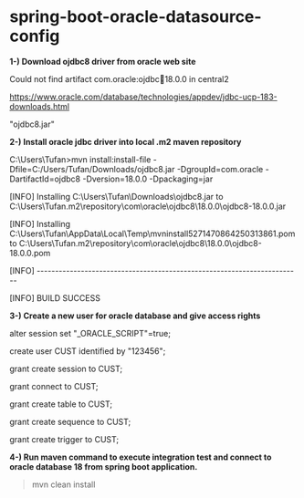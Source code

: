# spring-boot-oracle-datasource-config

**1-) Download ojdbc8 driver from oracle web site**

Could not find artifact com.oracle:ojdbc:jar:18.0.0 in central2

https://www.oracle.com/database/technologies/appdev/jdbc-ucp-183-downloads.html

"ojdbc8.jar"

**2-) Install oracle jdbc driver into local .m2 maven repository**

C:\Users\Tufan>mvn install:install-file -Dfile=C:/Users/Tufan/Downloads/ojdbc8.jar -DgroupId=com.oracle -DartifactId=ojdbc8 -Dversion=18.0.0 -Dpackaging=jar

[INFO] Installing C:\Users\Tufan\Downloads\ojdbc8.jar to C:\Users\Tufan\.m2\repository\com\oracle\ojdbc8\18.0.0\ojdbc8-18.0.0.jar

[INFO] Installing C:\Users\Tufan\AppData\Local\Temp\mvninstall5271470864250313861.pom to C:\Users\Tufan\.m2\repository\com\oracle\ojdbc8\18.0.0\ojdbc8-18.0.0.pom

[INFO] ------------------------------------------------------------------------

[INFO] BUILD SUCCESS

**3-) Create a new user for oracle database and give access rights**

alter session set "_ORACLE_SCRIPT"=true;

create user CUST identified by "123456";

grant create session to CUST;

grant connect to CUST;

grant create table to CUST;

grant create sequence to CUST;

grant create trigger to CUST;


**4-) Run maven command to execute integration test and connect to oracle database 18 from spring boot application.**

> mvn clean install
